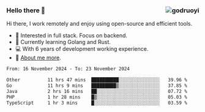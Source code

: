 ### Hello there 👋 <img align="right" src="https://github-readme-stats.vercel.app/api?username=godruoyi&show_icons=true" alt="godruoyi" />

Hi there, I work remotely and enjoy using open-source and efficient tools.

- 🔭 Interested in full stack. Focus on backend.
- 🌱 Currently learning Golang and Rust.
- 💻 With 6 years of development working experience.
- 👒 [About me more](https://godruoyi.com/posts/about-godruoyi).



<!--START_SECTION:waka-->

```txt
From: 16 November 2024 - To: 23 November 2024

Other          11 hrs 47 mins  ██████████░░░░░░░░░░░░░░░   39.96 %
Go             11 hrs 9 mins   █████████▒░░░░░░░░░░░░░░░   37.85 %
Java           2 hrs 16 mins   ██░░░░░░░░░░░░░░░░░░░░░░░   07.72 %
PHP            1 hr 28 mins    █▒░░░░░░░░░░░░░░░░░░░░░░░   05.03 %
TypeScript     1 hr 3 mins     █░░░░░░░░░░░░░░░░░░░░░░░░   03.59 %
```

<!--END_SECTION:waka-->

